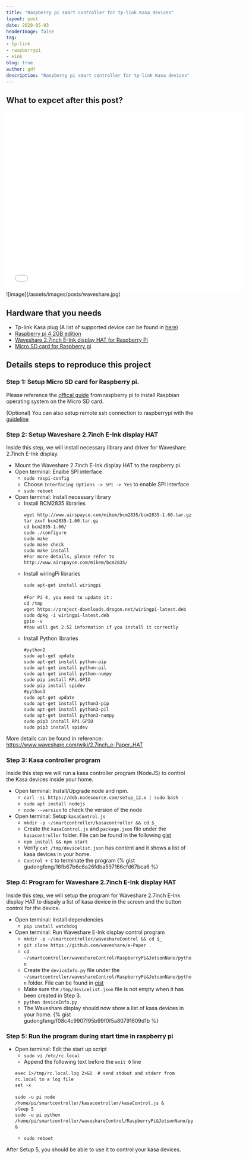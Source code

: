 ```yaml
---
title: "Raspberry pi smart controller for tp-link Kasa devices"
layout: post
date: 2020-05-03
headerImage: false
tag:
- tp-link
- raspberrypi
- eink
blog: true
author: gdf
description: "Raspberry pi smart controller for tp-link Kasa devices"
---
```


## What to expcet after this post?
<iframe width="640" height="480" src="//www.youtube.com/embed/lXhoo_O_KDQ" frameborder="0" allowfullscreen></iframe>
![image](/assets/images/posts/waveshare.jpg)

## Hardware that you needs
- Tp-link Kasa plug (A list of supported device can be found in [here](https://github.com/plasticrake/tplink-smarthome-api#supported-devices))
- [Raspberry pi 4 2GB edition](https://www.raspberrypi.org/products/raspberry-pi-4-model-b/)
- [Waveshare 2.7inch E-Ink display HAT for Raspberry Pi](https://www.waveshare.com/2.7inch-e-paper-hat.htm)
- [Micro SD card for Raspberry pi](https://www.amazon.com/s?k=16+gb+microsd+class+10+card&crid=SPHY8QRZJD8E&sprefix=16+gb+microsd%2Caps%2C236&ref=nb_sb_ss_i_4_13)

## Details steps to reproduce this project

### Step 1: Setup Micro SD card for Raspberry pi.
Please reference the [offical guide](https://projects.raspberrypi.org/en/projects/raspberry-pi-setting-up) from raspberry pi to install Raspbian operating system on the Micro SD card. 

(Optional) You can also setup remote ssh connection to raspberrypi with the [guideline](https://itsfoss.com/ssh-into-raspberry/)

### Step 2: Setup Waveshare 2.7inch E-Ink display HAT
Inside this step, we will install necessary library and driver for Waveshare 2.7inch E-Ink display.
- Mount the Waveshare 2.7inch E-Ink display HAT to the raspberry pi. 
- Open terminal: Enalbe SPI interface 
  - `sudo raspi-config`
  - Choose `Interfacing Options -> SPI -> Yes`  to enable SPI interface
  - `sudo reboot`
- Open terminal: Install necessary library
  - Install BCM2835 libraries
    ```
    wget http://www.airspayce.com/mikem/bcm2835/bcm2835-1.60.tar.gz
    tar zxvf bcm2835-1.60.tar.gz 
    cd bcm2835-1.60/
    sudo ./configure
    sudo make
    sudo make check
    sudo make install
    #For more details, please refer to http://www.airspayce.com/mikem/bcm2835/
    ```
  - Install wiringPi libraries
    ```
    sudo apt-get install wiringpi

    #For Pi 4, you need to update it：
    cd /tmp
    wget https://project-downloads.drogon.net/wiringpi-latest.deb
    sudo dpkg -i wiringpi-latest.deb
    gpio -v
    #You will get 2.52 information if you install it correctly
    ```
  - Install Python libraries
    ```
    #python2
    sudo apt-get update
    sudo apt-get install python-pip
    sudo apt-get install python-pil
    sudo apt-get install python-numpy
    sudo pip install RPi.GPIO
    sudo pip install spidev
    #python3
    sudo apt-get update
    sudo apt-get install python3-pip
    sudo apt-get install python3-pil
    sudo apt-get install python3-numpy
    sudo pip3 install RPi.GPIO
    sudo pip3 install spidev
    ```
More details can be found in reference: https://www.waveshare.com/wiki/2.7inch_e-Paper_HAT

### Step 3: Kasa controller program
Inside this step we will run a kasa controller program (NodeJS) to control the Kasa devices inside your home. 
- Open terminal: Install/Upgrade node and npm. 
  - `curl -sL https://deb.nodesource.com/setup_12.x | sudo bash -`
  - `sudo apt install nodejs`
  - `node --version` to check the version of the node
- Open terminal: Setup `kasaControl.js`
  - `mkdir -p ~/smartcontroller/kasacontroller && cd $_`
  - Create the `kasaControl.js` and `package.json` file under the `kasacontroller` folder. File can be found in the following [gist](gudongfeng/16fb67b6c6a26fdba597166cfd67bca6)
  - `npm install && npm start`
  - Verify `cat /tmp/devicelist.json` has content and it shows a list of kasa devices in your home. 
  - `Control + C` to terminate the program
{% gist gudongfeng/16fb67b6c6a26fdba597166cfd67bca6 %}

### Step 4: Program for Waveshare 2.7inch E-Ink display HAT
Inside this step, we will setup the program for Waveshare 2.7inch E-Ink display HAT to dispaly a list of kasa device in the screen and the button control for the device. 
- Open terminal: Install dependencies
  - `pip install watchdog`
- Open terminal: Run Waveshare E-Ink display control program
  - `mkdir -p ~/smartcontroller/waveshareControl && cd $_`
  - `git clone https://github.com/waveshare/e-Paper .`
  - `cd ~/smartcontroller/waveshareControl/RaspberryPi&JetsonNano/python`
  - Create the `deviceInfo.py` file under the `~/smartcontroller/waveshareControl/RaspberryPi&JetsonNano/python` folder. File can be found in [gist](https://gist.github.com/gudongfeng/f08c4c9907f95b99f0f5a80791609d1b)
  - Make sure the `/tmp/devicelist.json` file is not empty when it has been created in Step 3. 
  - `python deviceInfo.py`
  - The Waveshare display should now show a list of kasa devices in your home. 
{% gist gudongfeng/f08c4c9907f95b99f0f5a80791609d1b %}

### Step 5: Run the program during start time in raspberry pi
- Open terminal: Edit the start up script
  - `sudo vi /etc/rc.local`
  - Append the following text before the `exit 0` line
  ```
  exec 1>/tmp/rc.local.log 2>&1  # send stdout and stderr from rc.local to a log file
  set -x

  sudo -u pi node /home/pi/smartcontroller/kasacontroller/kasaControl.js &
  sleep 5
  sudo -u pi python /home/pi/smartcontroller/waveshareControl/RaspberryPi&JetsonNano/python/deviceInfo.py &
  ```
  - `sudo reboot`

After Setup 5, you should be able to use it to control your kasa devices. 

